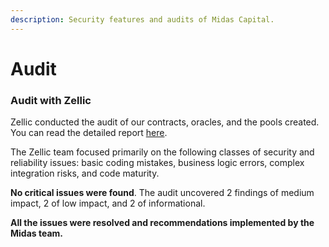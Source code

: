 ```yaml
---
description: Security features and audits of Midas Capital.
---
```


# Audit

### Audit with Zellic

Zellic conducted the audit of our contracts, oracles, and the pools created. You can read the detailed report [here](https://github.com/Zellic/publications/blob/master/Midas%20Audit%20Report.pdf).&#x20;

The Zellic team focused primarily on the following classes of security and reliability issues: basic coding mistakes, business logic errors, complex integration risks, and code maturity.

**No critical issues were found**. The audit uncovered 2 findings of medium impact, 2 of low impact, and 2 of informational.&#x20;

**All the issues were resolved and recommendations implemented by the Midas team.**

